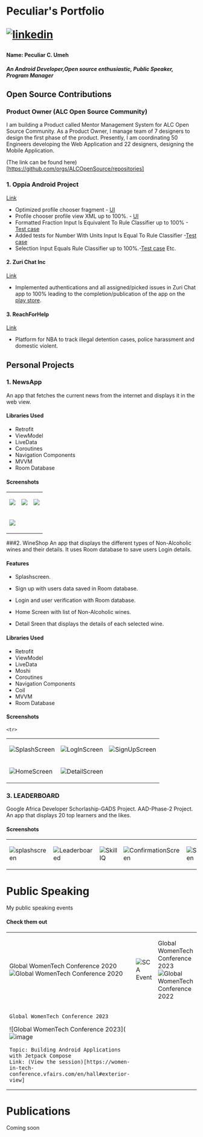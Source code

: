 # Peculiar's Portfolio  <p> <a href="https://www.linkedin.com/in/peculiar-c-umeh"><img src="https://img.icons8.com/color/50/000000/linkedin.png" alt="linkedin"/></a> <p>  

#### Name: Peculiar C. Umeh
##### An Android Developer,Open source enthusiastic, Public Speaker, Program Manager

## Open Source Contributions
  
### Product Owner (ALC Open Source Community)
  I am building a Product called Mentor Management System for ALC Open Source Community.
  As a Product Owner, I manage team of 7 designers to design the first phase of the product.
  Presently, I am coordinating 50 Engineers developing the Web Application and 22 designers, designing the Mobile Application.
  
  (The link can be found here)[https://github.com/orgs/ALCOpenSource/repositories]

### 1. Oppia Android Project  

[Link](https://github.com/oppia/oppia-android)
* Optimized profile chooser fragment - [UI](https://github.com/oppia/oppia-android/pull/1997)
* Profile chooser profile view XML up to 100%. - [UI](https://github.com/oppia/oppia-android/pull/2100)
* Formatted Fraction Input Is Equivalent To Rule Classifier up to 100% -[Test case](https://github.com/oppia/oppia-android/pull/2024)    
* Added tests for Number With Units Input Is Equal To Rule Classifier -[Test case](https://github.com/oppia/oppia-android/pull/2152)
* Selection Input Equals Rule Classifier up to 100%.-[Test case](https://github.com/oppia/oppia-android/pull/2144) Etc.

#### 2. Zuri Chat Inc

[Link](https://github.com/zurichat/zc_app_android)

* Implemented authentications and all assigned/picked issues in Zuri Chat app to 100% 
leading to the completion/publication of the app on the [play store](https://play.google.com/store/apps/details?id=com.zurichat.app).

#### 3. ReachForHelp

[Link](https://github.com/ksinnovationhub/teamsdn)
* Platform for NBA to track illegal detention cases, 
  police harassment  and domestic violent.


## Personal Projects

### 1. NewsApp
An app that fetches the current news from the internet and displays it in the web view.

#### Libraries Used
* Retrofit
* ViewModel
* LiveData
* Coroutines
* Navigation Components
* MVVM
* Room Database

#### Screenshots
<table>
  <tr>
  <td>

![](https://github.com/peculiaruc/NewsApp/blob/master/app/screenshot/device-2022-01-07-001732.png)

  </td>

  <td>

![](https://github.com/peculiaruc/NewsApp/blob/master/app/screenshot/device-2022-01-07-001844.png)

  </td>

  <td>

![](https://github.com/peculiaruc/NewsApp/blob/master/app/screenshot/device-2022-01-07-001951.png)

  </td>
  </tr>

   <tr>

 <td>

![](https://github.com/peculiaruc/NewsApp/blob/master/app/screenshot/device-2022-01-07-002043.png)

 </td>

 </tr>
</table>



###2. WineShop
 An app that displays the different types of Non-Alcoholic wines and their details. It uses Room database to 
 save users Login details.
 
 #### Features
 
 * Splashscreen.
 
 * Sign up with users data saved in Room database.
 
 * Login and user verification with Room database.
 
 * Home Screen with list of Non-Alcoholic wines.
 
 * Detail Sreen that displays the details of each selected wine.

#### Libraries Used

* Retrofit
* ViewModel
* LiveData
* Moshi
* Coroutines
* Navigation Components
* Coil
* MVVM
* Room Database
 
 
 #### Screenshots
 <table>
  
   <tr>
   <td>
   
   ![SplashScreen](https://github.com/peculiaruc/WineShop/blob/master/screenshops/device-2021-06-18-034518.png)
   
   </td>
   
   <td>
     
   ![LogInScreen](https://github.com/peculiaruc/WineShop/blob/master/screenshops/device-2021-06-18-034550.png)
     
   </td>
   
   <td>
     
   ![SignUpScreen](https://github.com/peculiaruc/WineShop/blob/master/screenshops/device-2021-06-18-034908.png)
     
   </td>
   </tr>
   
    <tr>
       
  <td>
      
   ![HomeScreen](https://github.com/peculiaruc/WineShop/blob/master/screenshops/device-2021-05-30-023821.png) 
          
  </td>
    
   <td>
    
   ![DetailScreen](https://github.com/peculiaruc/WineShop/blob/master/screenshops/device-2021-05-30-024334.png) 
        
  </td>
  
  </tr>
 </table>



### 3. LEADERBOARD

Google Africa Developer Schorlaship-GADS Project.
AAD-Phase-2 Project. An app that displays 20 top learners and the likes.

#### Screenshots

<table>
<tr> 
<td>

![splashscreen](https://github.com/peculiaruc/LEADERBOARD/blob/master/app/screenshots/splashscreen.png)

</td>
<td>

![Leaderboared](https://github.com/peculiaruc/LEADERBOARD/blob/master/app/screenshots/LearningLeaders.png)

</td>
<td>

![SkillIQ](https://github.com/peculiaruc/LEADERBOARD/blob/master/app/screenshots/SkillIQ.png)
</td>
<td>

![ConfirmationScreen](https://github.com/peculiaruc/LEADERBOARD/blob/master/app/screenshots/submitScreen.png)

</td>
<td>

![SubmitScren](https://github.com/peculiaruc/LEADERBOARD/blob/master/app/screenshots/confirmation.png)
</td>
<td>

![SuccesssfulSubmission](https://github.com/peculiaruc/LEADERBOARD/blob/master/app/screenshots/successfulSubmission.png)
</td>
</tr>
</table>


 # Public Speaking
 My public speaking events

 #### Check them out

<table>
<tr> 
<td>

  Global WomenTech Conference 2020
![Global WomenTech Conference 2020](https://github.com/peculiaruc/peculiaruc.github.io/blob/main/screenshots/womentech%201.png)

</td>
<td>

![SCA Event](https://github.com/peculiaruc/peculiaruc.github.io/blob/main/screenshots/Asaba%20SCA.jpeg)

</td>
<td>
  
Global WomenTech Conference 2023
![Global WomenTech Conference 2022](https://github.com/peculiaruc/peculiaruc.github.io/blob/main/screenshots/WomenTech.png)
  
</td>
  
<td>

![Google i/o Extended](https://github.com/peculiaruc/peculiaruc.github.io/blob/main/screenshots/io.jpeg)

</td>
  
</tr>
  
  <td>

    Global WomenTech Conference 2023
![Global WomenTech Conference 2023](![image](https://github.com/peculiaruc/peculiaruc.github.io/assets/35475543/4cc5dc5c-d60a-40c7-b271-2f5e13b8bafd)
   
    Topic: Building Android Applications with Jetpack Compose
    Link: (View the session)[https://women-in-tech-conference.vfairs.com/en/hall#exterior-view]
</td>
</table>

# Publications
Coming soon
